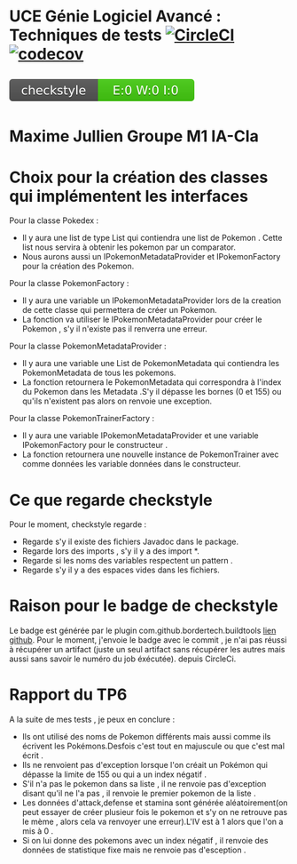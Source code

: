 # UCE Génie Logiciel Avancé : Techniques de tests [![CircleCI](https://circleci.com/gh/maximejullien2/ceri-m1-techniques-de-test.svg?style=svg)](https://circleci.com/gh/maximejullien2/ceri-m1-techniques-de-test) [![codecov](https://codecov.io/gh/maximejullien2/ceri-m1-techniques-de-test/graph/badge.svg?token=TR544XN3QS)](https://codecov.io/gh/maximejullien2/ceri-m1-techniques-de-test) <p><img src="./checkstyle-result.svg"/></p>
# Maxime Jullien Groupe M1 IA-Cla

# Choix pour la création des classes qui implémentent les interfaces
Pour la classe Pokedex : 
- Il y aura une list de type List qui contiendra une list de Pokemon . Cette list nous servira à obtenir les pokemon par un comparator.
- Nous aurons aussi un IPokemonMetadataProvider et IPokemonFactory pour la création des Pokemon.

Pour la classe PokemonFactory : 
- Il y aura une variable un IPokemonMetadataProvider lors de la creation de cette classe qui permettera de créer un Pokemon.
- La fonction va utiliser le IPokemonMetadataProvider pour créer le Pokemon , s'y il n'existe pas il renverra une erreur.

Pour la classe PokemonMetadataProvider : 
- Il y aura une variable une List de PokemonMetadata qui contiendra les PokemonMetadata de tous les pokemons.
- La fonction retournera le PokemonMetadata qui correspondra à l'index du Pokemon dans les Metadata .S'y il dépasse les bornes (0 et 155) ou qu'ils n'existent pas alors on renvoie une exception.

Pour la classe PokemonTrainerFactory :
- Il y aura une variable IPokemonMetadataProvider et une variable IPokemonFactory pour le constructeur .
- La fonction retournera une nouvelle instance de PokemonTrainer avec comme données les variable données dans le constructeur.

# Ce que regarde checkstyle 
Pour le moment, checkstyle regarde : 
- Regarde s'y il existe des fichiers Javadoc dans le package.
- Regarde lors des imports , s'y il y a des import *.
- Regarde si les noms des variables respectent un pattern .
- Regarde s'y il y a des espaces vides dans les fichiers.


# Raison pour le badge de checkstyle 
Le badge est générée par le plugin com.github.bordertech.buildtools [lien github](https://github.com/BorderTech/badger).
Pour le moment, j'envoie le badge avec le commit , je n'ai pas réussi à récupérer un artifact (juste un seul artifact sans récupérer les autres mais aussi sans savoir le numéro du job éxécutée). depuis CircleCi.


# Rapport du TP6
A la suite de mes tests , je peux en conclure : 
- Ils ont utilisé des noms de Pokemon différents mais aussi comme ils écrivent les Pokémons.Desfois c'est tout en majuscule ou que c'est mal écrit .
- Ils ne renvoient pas d'exception lorsque l'on créait un Pokémon qui dépasse la limite de 155 ou qui a un index négatif .
- S'il n'a pas le pokemon dans sa liste , il ne renvoie pas d'exception disant qu'il ne l'a pas , il renvoie le premier pokemon de la liste .
- Les données d'attack,defense et stamina sont générée aléatoirement(on peut essayer de créer plusieur fois le pokemon et s'y on ne retrouve pas le mème , alors cela va renvoyer une erreur).L'IV est à 1 alors que l'on a mis à 0 .
- Si on lui donne des pokemons avec un index négatif , il renvoie des données de statistique fixe mais ne renvoie pas d'esception .